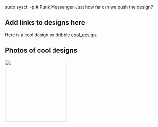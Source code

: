 sudo sysctl -p.# Punk Messenger
Just how far can we push the design?

## Add links to designs here
Here is a cool design on dribble [cool_design].


## Photos of cool designs
<p float="left">
  <img src="design_one.png" width="200">
</p>








[cool_design]: https://dribbble.com/shots/6428387-Messenger-Mobile-Concept
